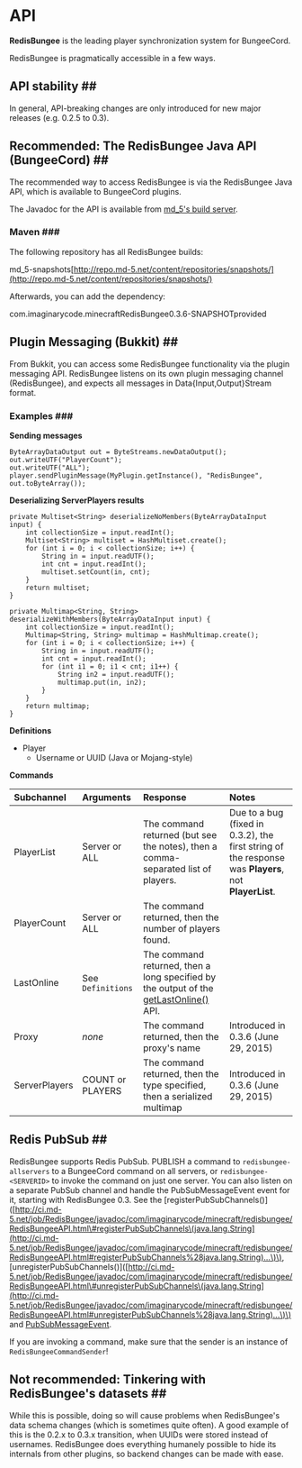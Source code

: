 # API

**RedisBungee** is the leading player synchronization system for BungeeCord.

RedisBungee is pragmatically accessible in a few ways.

## API stability \#\#

In general, API-breaking changes are only introduced for new major releases \(e.g. 0.2.5 to 0.3\).

## Recommended: The RedisBungee Java API \(BungeeCord\) \#\#

The recommended way to access RedisBungee is via the RedisBungee Java API, which is available to BungeeCord plugins.

The Javadoc for the API is available from [md\_5's build server](http://ci.md-5.net/job/RedisBungee/javadoc/com/imaginarycode/minecraft/redisbungee/RedisBungeeAPI.html).

### Maven \#\#\#

The following repository has all RedisBungee builds:

md\_5-snapshots[http://repo.md-5.net/content/repositories/snapshots/](http://repo.md-5.net/content/repositories/snapshots/)

Afterwards, you can add the dependency:

com.imaginarycode.minecraftRedisBungee0.3.6-SNAPSHOTprovided

## Plugin Messaging \(Bukkit\) \#\#

From Bukkit, you can access some RedisBungee functionality via the plugin messaging API. RedisBungee listens on its own plugin messaging channel \(RedisBungee\), and expects all messages in Data{Input,Output}Stream format.

### Examples \#\#\#

**Sending messages**

```text
ByteArrayDataOutput out = ByteStreams.newDataOutput();
out.writeUTF("PlayerCount");
out.writeUTF("ALL");
player.sendPluginMessage(MyPlugin.getInstance(), "RedisBungee", out.toByteArray());
```

**Deserializing ServerPlayers results**

```text
private Multiset<String> deserializeNoMembers(ByteArrayDataInput input) {
    int collectionSize = input.readInt();
    Multiset<String> multiset = HashMultiset.create();
    for (int i = 0; i < collectionSize; i++) {
        String in = input.readUTF();
        int cnt = input.readInt();
        multiset.setCount(in, cnt);
    }
    return multiset;
}

private Multimap<String, String> deserializeWithMembers(ByteArrayDataInput input) {
    int collectionSize = input.readInt();
    Multimap<String, String> multimap = HashMultimap.create();
    for (int i = 0; i < collectionSize; i++) {
        String in = input.readUTF();
        int cnt = input.readInt();
        for (int i1 = 0; i1 < cnt; i1++) {
            String in2 = input.readUTF();
            multimap.put(in, in2);
        }
    }
    return multimap;
}
```

**Definitions**

* Player
  * Username or UUID \(Java or Mojang-style\)

**Commands**

| Subchannel | Arguments | Response | Notes |
| :--- | :--- | :--- | :--- |
| PlayerList | Server or ALL | The command returned \(but see the notes\), then a comma-separated list of players. | Due to a bug \(fixed in 0.3.2\), the first string of the response was **Players**, not **PlayerList**. |
| PlayerCount | Server or ALL | The command returned, then the number of players found. |  |
| LastOnline | See `Definitions` | The command returned, then a long specified by the output of the [getLastOnline\(\)](http://ci.md-5.net/job/RedisBungee/javadoc/com/imaginarycode/minecraft/redisbungee/RedisBungeeAPI.html#getLastOnline%28java.util.UUID%29) API. |  |
| Proxy | _none_ | The command returned, then the proxy's name | Introduced in 0.3.6 \(June 29, 2015\) |
| ServerPlayers | COUNT or PLAYERS | The command returned, then the type specified, then a serialized multimap | Introduced in 0.3.6 \(June 29, 2015\) |

## Redis PubSub \#\#

RedisBungee supports Redis PubSub. PUBLISH a command to `redisbungee-allservers` to a BungeeCord command on all servers, or `redisbungee-<SERVERID>` to invoke the command on just one server. You can also listen on a separate PubSub channel and handle the PubSubMessageEvent event for it, starting with RedisBungee 0.3. See the \[registerPubSubChannels\(\)\]\([http://ci.md-5.net/job/RedisBungee/javadoc/com/imaginarycode/minecraft/redisbungee/RedisBungeeAPI.html\#registerPubSubChannels\(java.lang.String](http://ci.md-5.net/job/RedisBungee/javadoc/com/imaginarycode/minecraft/redisbungee/RedisBungeeAPI.html#registerPubSubChannels%28java.lang.String)...\)\), \[unregisterPubSubChannels\(\)\]\([http://ci.md-5.net/job/RedisBungee/javadoc/com/imaginarycode/minecraft/redisbungee/RedisBungeeAPI.html\#unregisterPubSubChannels\(java.lang.String](http://ci.md-5.net/job/RedisBungee/javadoc/com/imaginarycode/minecraft/redisbungee/RedisBungeeAPI.html#unregisterPubSubChannels%28java.lang.String)...\)\) and [PubSubMessageEvent](http://ci.md-5.net/job/RedisBungee/javadoc/com/imaginarycode/minecraft/redisbungee/events/PubSubMessageEvent.html).

If you are invoking a command, make sure that the sender is an instance of `RedisBungeeCommandSender`!

## Not recommended: Tinkering with RedisBungee's datasets \#\#

While this is possible, doing so will cause problems when RedisBungee's data schema changes \(which is sometimes quite often\). A good example of this is the 0.2.x to 0.3.x transition, when UUIDs were stored instead of usernames. RedisBungee does everything humanely possible to hide its internals from other plugins, so backend changes can be made with ease.

